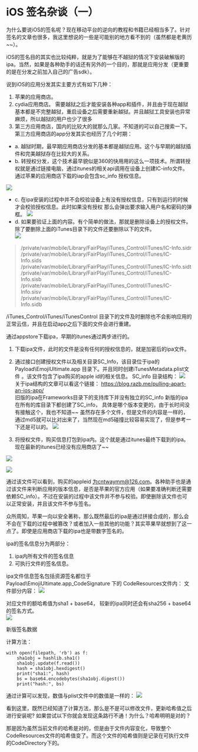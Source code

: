 iOS 签名杂谈（一）
====

为什么要说iOS的签名呢？现在移动平台的逆向的教程和书籍已经相当多了。针对签名的文章也很多，我这里想说的一些是可能别的地方看不到的（虽然都是老黄历~~）。

iOS的签名目的其实也比较纯粹，就是为了能够在不越狱的情况下安装破解版的ipa。当然，如果是各种助手的话还有另外的一个目的，那就是应用分发（更重要的是在分发之前加入自己的广告sdk）。

说到iOS的应用分发其实主要方式有如下几种：
1. 苹果的应用商店。
2. cydia应用商店。 需要越狱之后才能安装各种app和插件，并且由于现在越狱基本都是不完整越狱，重启设备之后需要重新越狱。并且越狱工具安装也异常麻烦，所以越狱的用户也少了很多
3. 第三方应用商店，国内的比较大的就那么几家。不知道的可以自己搜索一下。
第三方应用商店的app分发其实也经历了几个时期：  
- a. 越狱时期，最早期应用商店分发的基本都是越狱应用。这个与早期的越狱插件和完美越狱存在比较大的关系。  
- b. 转授权分发，这个技术最早貌似是360的快用用的这么一项技术。所谓转授权就是通过链接电脑，通过itunes的相关api调用在设备上创建IC-info文件。通过苹果的应用商店下载的iap会包含sc_info
授权信息。

![](screenshot/ic-info.jpg)
- c. 在ipa安装的过程中并不会校验设备上有没有授权信息，只有到运行的时候才会校验授权信息。此时如果没有授权 那么会弹出要求输入用户名和密码的弹框。
![](screenshot/input_password.PNG)  
- d. 如果要验证上面的内容。有个简单的做法，那就是删除设备上的授权文件。除了要删除上面的iTunes目录下的文件还要删除以下的文件。  
![](screenshot/remove.jpg)  

> /private/var/mobile/Library/FairPlay/iTunes_Control/iTunes/IC-Info.sidr  
> /private/var/mobile/Library/FairPlay/iTunes_Control/iTunes/IC-Info.sids  
> /private/var/mobile/Library/FairPlay/iTunes_Control/iTunes/IC-Info.sidt   
> /private/var/mobile/Library/FairPlay/iTunes_Control/iTunes/IC-Info.sisb  
> /private/var/mobile/Library/FairPlay/iTunes_Control/iTunes/IC-Info.sisv  
> /private/var/mobile/Library/FairPlay/iTunes_Control/iTunes/IC-Info.sidb  

/iTunes_Control/iTunes/iTunesControl 目录下的文件及时删除也不会影响应用的正常云信，并且在启动app之后下面的文件会进行重建。
  
通过appstore下载ipa，早期的itunes通过两步进行的。
1. 下载ipa文件，此时的文件是没有任何的授权信息的，就是加密后的ipa文件。
2. 通过接口创建授权文件以及相关目录SC_Info，该目录位于ipa的Payload\EmojiUltimate.app 目录下。并且同时创建iTunesMetadata.plist文件
 。该文件包含了ipa购买的apple id的相关信息。
 SC_info 目录结构：
 ![](screenshot/dir.jpg)
 关于ipa结构的文章可以看这个链接： https://blog.razb.me/pulling-apart-an-ios-app/  
 旧版的ipa在Frameworks目录下的支持库下并没有独立的SC_info
 新版的ipa在所有的库目录下都创建了SC_info， 具体是哪个版本变更的，由于长时间没有接触这个，我也不知道~~
 虽然存在多个文件，但是文件的内容是一样的，通过md5就可以比对出来了，当然现在md5碰撞比较容易实现了，但是参考一下还是可以的。
 ![](screenshot/md5.jpg)
 
3. 将授权文件，购买信息打包到ipa内。这个就是通过itunes最终下载到的ipa。现在最新的itunes已经没有应用商店了~~  

![](screenshot/sc-info.jpg)

![](screenshot/itunesmetadata.jpg)

通过该文件可以看到，购买的appleid 为cntwaymm@126.com。各种助手也是通过该文件来判断应用的版本信息，是否是苹果的官方应用（如果要准确判断还需要依赖SC_info）。不过在安装的过程中该文件并不参与校验。即使删除该文件也可以正常安装，并且该文件不参与签名。

众所周知，苹果一向以安全著称，那么既然最后的ipa是通过拼接合成的，那么会不会在下载的过程中被篡改？或者加入一些其他的功能？其实苹果早就想到了这一点了。即使是应用商店下载的ipa也是带数字签名的。  

ipa的签名信息分为两部分：
1. ipa内所有文件的签名信息 
2. 可执行文件的签名信息。

ipa文件信息签名包括资源签名都位于Payload\EmojiUltimate.app\_CodeSignature 下的 CodeResources文件内：
文件部分内容：
![](screenshot/coderesource.jpg)

对应文件的额哈希值为sha1 + base64， 较新的ipa同时还会有sha256 + base64的签名方式。  
![](screenshot/sha256.jpg)

新版签名数据

计算方法： 

    with open(filepath, 'rb') as f:
        sha1obj = hashlib.sha1()
        sha1obj.update(f.read())
        hash = sha1obj.hexdigest()
        print("sha1:", hash)
        bs = base64.encodebytes(sha1obj.digest())
        print("hash:", bs)
        
通过计算可以发现，数值与plist文件中的数值是一样的：
![](screenshot/sha1.jpg)

看到这里，既然已经知道了计算方法，那么是不是可以修改文件，更新哈希值之后进行安装呢? 如果尝试以下你就会发现这条路行不通！为什么？哈希明明是对的？

那是因为虽然当前文件的哈希是对的，但是由于文件内容变化，导致整个CodeResources文件的哈希值变了。而这个文件的哈希值则是记录在可执行文件的CodeDirectory下的。



